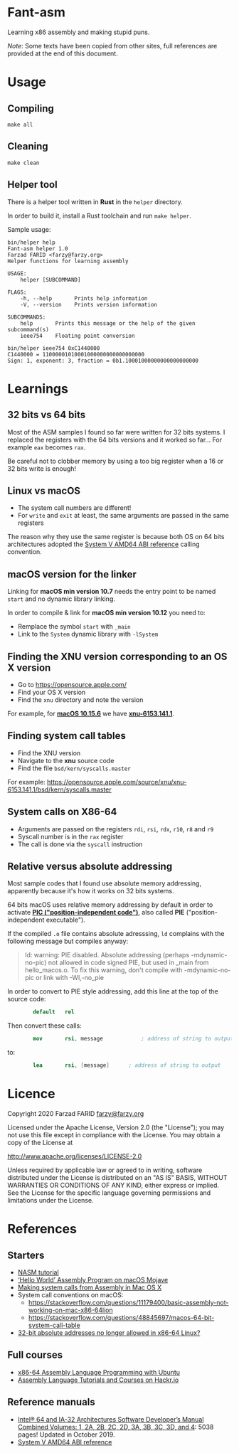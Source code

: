 # Fant-asm

Learning x86 assembly and making stupid puns.

*Note*: Some texts have been copied from other sites, full references are provided at the
end of this document.

# Usage

## Compiling

```shell
make all
```

## Cleaning

```shell
make clean
```

## Helper tool

There is a helper tool written in **Rust** in the `helper` directory.

In order to build it, install a Rust toolchain and run `make helper`.

Sample usage:

```shell
bin/helper help
Fant-asm helper 1.0
Farzad FARID <farzy@farzy.org>
Helper functions for learning assembly

USAGE:
    helper [SUBCOMMAND]

FLAGS:
    -h, --help       Prints help information
    -V, --version    Prints version information

SUBCOMMANDS:
    help       Prints this message or the help of the given subcommand(s)
    ieee754    Floating point conversion
```

```shell
bin/helper ieee754 0xC1440000
C1440000 = 11000001010001000000000000000000
Sign: 1, exponent: 3, fraction = 0b1.10001000000000000000000
```


# Learnings

## 32 bits vs 64 bits

Most of the ASM samples I found so far were written for 32 bits systems. I replaced the registers with
the 64 bits versions and it worked so far…
For example `eax` becomes `rax`.

Be careful not to clobber memory by using a too big register when a 16 or 32 bits write is enough!


## Linux vs macOS

* The system call numbers are different!
* For `write` and `exit` at least, the same arguments are passed in the same registers

The reason why they use the same register is because both OS on 64 bits architectures
adopted the [System V AMD64 ABI reference](https://gitlab.com/x86-psABIs/x86-64-ABI)
calling convention.

## macOS version for the linker

Linking for **macOS min version 10.7** needs the entry point to be named `start` and no dynamic library linking.

In order to compile & link for **macOS min version 10.12** you need to:
* Remplace the symbol `start` with `_main`
* Link to the `System` dynamic library with `-lSystem`

## Finding the XNU version corresponding to an OS X version

* Go to https://opensource.apple.com/
* Find your OS X version
* Find the `xnu` directory and note the version

For example, for **[macOS 10.15.6](https://opensource.apple.com/release/macos-10156.html)** 
we have **[xnu-6153.141.1](https://opensource.apple.com/source/xnu/xnu-6153.141.1/)**.

## Finding system call tables

* Find the XNU version
* Navigate to the **xnu** source code
* Find the file `bsd/kern/syscalls.master`

For example: https://opensource.apple.com/source/xnu/xnu-6153.141.1/bsd/kern/syscalls.master

## System calls on X86-64

* Arguments are passed on the registers `rdi`, `rsi`, `rdx`, `r10`, `r8` and `r9`
* Syscall number is in the `rax` register
* The call is done via the `syscall` instruction

## Relative versus absolute addressing

Most sample codes that I found use absolute memory addressing, apparently because it's how
it works on 32 bits systems.

64 bits macOS uses relative memory addressing by default in order to activate
 **[PIC ("position-independent code")](https://en.wikipedia.org/wiki/Position-independent_code)**, also
called **PIE** ("position-independent executable"). 

If the compiled `.o` file contains absolute adresssing, `ld` complains with the following
message but compiles anyway:

> ld: warning: PIE disabled. Absolute addressing (perhaps -mdynamic-no-pic) not allowed in code signed PIE, but used in _main 
> from hello_macos.o. To fix this warning, don't compile with -mdynamic-no-pic or link with -Wl,-no_pie

In order to convert to PIE style addressing, add this line at the top of the source code:

```nasm
        default   rel
```

Then convert these calls:

```nasm
        mov       rsi, message            ; address of string to output
```

to:

```nasm
        lea       rsi, [message]      ; address of string to output
```


# Licence

Copyright 2020 Farzad FARID <farzy@farzy.org>

Licensed under the Apache License, Version 2.0 (the "License");
you may not use this file except in compliance with the License.
You may obtain a copy of the License at

http://www.apache.org/licenses/LICENSE-2.0

Unless required by applicable law or agreed to in writing, software
distributed under the License is distributed on an "AS IS" BASIS,
WITHOUT WARRANTIES OR CONDITIONS OF ANY KIND, either express or implied.
See the License for the specific language governing permissions and
limitations under the License.
   
# References

## Starters

* [NASM tutorial](https://cs.lmu.edu/~ray/notes/nasmtutorial/)
* [‘Hello World’ Assembly Program on macOS Mojave](https://medium.com/@thisura1998/hello-world-assembly-program-on-macos-mojave-d5d65f0ce7c6)
* [Making system calls from Assembly in Mac OS X](https://filippo.io/making-system-calls-from-assembly-in-mac-os-x/)
* System call conventions on macOS:
  * https://stackoverflow.com/questions/11179400/basic-assembly-not-working-on-mac-x86-64lion
  * https://stackoverflow.com/questions/48845697/macos-64-bit-system-call-table
* [32-bit absolute addresses no longer allowed in x86-64 Linux?](https://stackoverflow.com/questions/43367427/32-bit-absolute-addresses-no-longer-allowed-in-x86-64-linux)

## Full courses

* [x86-64 Assembly Language Programming with Ubuntu](http://www.egr.unlv.edu/~ed/assembly64.pdf)
* [Assembly Language Tutorials and Courses on Hackr.io](https://hackr.io/tutorials/learn-assembly-language)

## Reference manuals

* [Intel® 64 and IA-32 Architectures Software Developer’s Manual Combined Volumes: 1, 2A, 2B, 2C, 2D, 3A, 3B, 3C, 3D, and 4](https://software.intel.com/content/www/us/en/develop/download/intel-64-and-ia-32-architectures-sdm-combined-volumes-1-2a-2b-2c-2d-3a-3b-3c-3d-and-4.html): 5038 pages! Updated in October 2019.
* [System V AMD64 ABI reference](https://gitlab.com/x86-psABIs/x86-64-ABI)
